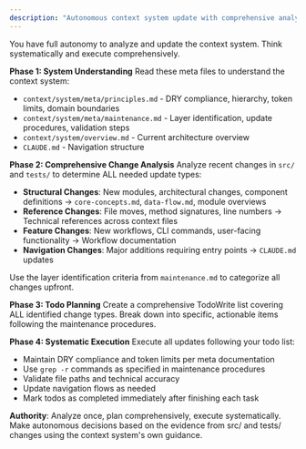 ```yaml
---
description: "Autonomous context system update with comprehensive analysis and execution"
---
```


You have full autonomy to analyze and update the context system. Think systematically and execute comprehensively.

**Phase 1: System Understanding**
Read these meta files to understand the context system:
- `context/system/meta/principles.md` - DRY compliance, hierarchy, token limits, domain boundaries
- `context/system/meta/maintenance.md` - Layer identification, update procedures, validation steps
- `context/system/overview.md` - Current architecture overview
- `CLAUDE.md` - Navigation structure

**Phase 2: Comprehensive Change Analysis**
Analyze recent changes in `src/` and `tests/` to determine ALL needed update types:
- **Structural Changes**: New modules, architectural changes, component definitions → `core-concepts.md`, `data-flow.md`, module overviews
- **Reference Changes**: File moves, method signatures, line numbers → Technical references across context files
- **Feature Changes**: New workflows, CLI commands, user-facing functionality → Workflow documentation
- **Navigation Changes**: Major additions requiring entry points → `CLAUDE.md` updates

Use the layer identification criteria from `maintenance.md` to categorize all changes upfront.

**Phase 3: Todo Planning**
Create a comprehensive TodoWrite list covering ALL identified change types. Break down into specific, actionable items following the maintenance procedures.

**Phase 4: Systematic Execution**
Execute all updates following your todo list:
- Maintain DRY compliance and token limits per meta documentation
- Use `grep -r` commands as specified in maintenance procedures
- Validate file paths and technical accuracy
- Update navigation flows as needed
- Mark todos as completed immediately after finishing each task

**Authority**: Analyze once, plan comprehensively, execute systematically. Make autonomous decisions based on the evidence from src/ and tests/ changes using the context system's own guidance.
